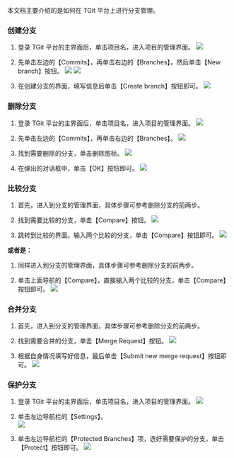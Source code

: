 本文档主要介绍的是如何在 TGit 平台上进行分支管理。

### 创建分支
1. 登录 TGit 平台的主界面后，单击项目名，进入项目的管理界面。
![](https://mc.qcloudimg.com/static/img/15ea5df76f4e605f9b1a57a0ec4345c3/2017-09-07_142607.png)

2. 先单击左边的【Commits】，再单击右边的【Branches】，然后单击【New branch】按钮。
![](https://mc.qcloudimg.com/static/img/0335bf2052788f486dbcceff563a21be/2017-09-07_142742.png)
![](https://mc.qcloudimg.com/static/img/692910456a314b8769f6b437e0d50906/2017-09-07_142901.png)

3. 在创建分支的界面，填写信息后单击【Create branch】按钮即可。
![](https://mc.qcloudimg.com/static/img/73291dc9faa68b515210ffcfcd672da3/2017-08-30_092932.png)

### 删除分支
1. 登录 TGit 平台的主界面后，单击项目名，进入项目的管理界面。
![](https://mc.qcloudimg.com/static/img/15ea5df76f4e605f9b1a57a0ec4345c3/2017-09-07_142607.png)

2. 先单击左边的【Commits】，再单击右边的【Branches】。
![](https://mc.qcloudimg.com/static/img/0810824c5cc08c1f7dda28c4cdfb9c84/2017-08-30_092446.png)

3. 找到需要删除的分支，单击删除图标。
![](https://mc.qcloudimg.com/static/img/ae5d8e03635382cdfdd397d2f3bcb092/2017-09-07_143505.png) 

4. 在弹出的对话框中，单击【OK】按钮即可。
![](https://mc.qcloudimg.com/static/img/e2a948ba2907ae257737b0790e8fc164/2017-08-30_103916.png)

### 比较分支
1. 首先，进入到分支的管理界面，具体步骤可参考删除分支的前两步。

2. 找到需要比较的分支，单击【Compare】按钮。 
![](https://mc.qcloudimg.com/static/img/376fef6e5d76005cf39c1a90021c0858/2017-08-30_105654_1.jpg)

3. 跳转到比较的界面。输入两个比较的分支，单击【Compare】按钮即可。
![](https://mc.qcloudimg.com/static/img/17a67998b50867670adb3367a27e84ec/2017-08-30_105748.png)

**或者是：**

1. 同样进入到分支的管理界面，具体步骤可参考删除分支的前两步。

2. 单击上面导航的【Compare】，直接输入两个比较的分支，单击【Compare】按钮即可。
![](https://mc.qcloudimg.com/static/img/402fc9f159ac42726d65907b547bde09/2017-08-30_105921.png)

### 合并分支
1. 首先，进入到分支的管理界面，具体步骤可参考删除分支的前两步。

2. 找到需要合并的分支，单击【Merge Request】按钮。
![](https://mc.qcloudimg.com/static/img/b33fe782a0656b7f0b463be78bf9fd8e/2017-09-07_143826.png)

3. 根据自身情况填写好信息，最后单击【Submit new merge request】按钮即可。
![](https://mc.qcloudimg.com/static/img/62869da0904cc48f50894ab3f70ad849/2017-08-30_113209.png)

### 保护分支
1. 登录 TGit 平台的主界面后，单击项目名，进入项目的管理界面。
![](https://mc.qcloudimg.com/static/img/15ea5df76f4e605f9b1a57a0ec4345c3/2017-09-07_142607.png)

2. 单击左边导航栏的【Settings】。  
![](https://mc.qcloudimg.com/static/img/bffe43bdcbcf67a3d45331515be964d2/2017-08-30_114106.png)

3. 单击左边导航栏的【Protected Branches】项，选好需要保护的分支，单击【Protect】按钮即可。
![](https://mc.qcloudimg.com/static/img/6f8bec90355d637b391ffbd4fc3db286/2017-09-07_144140.png)
